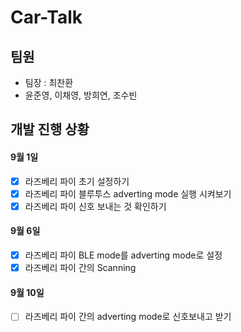 # Car-Talk

## 팀원
- 팀장 : 최찬환
- 윤준영, 이채영, 방희연, 조수빈

## 개발 진행 상황

#### 9월 1일
- [X] 라즈베리 파이 초기 설정하기
- [X] 라즈베리 파이 블루투스 adverting mode 실행 시켜보기
- [X] 라즈베리 파이 신호 보내는 것 확인하기

#### 9월 6일
- [X] 라즈베리 파이 BLE mode를 adverting mode로 설정
- [X] 라즈베리 파이 간의 Scanning

#### 9월 10일
- [ ] 라즈베리 파이 간의 adverting mode로 신호보내고 받기
